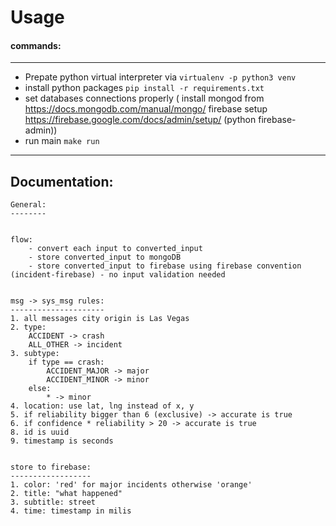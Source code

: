 # Usage

#### commands:

---
* Prepate python virtual interpreter via `virtualenv -p python3 venv`
* install python packages `pip install -r requirements.txt`
* set databases connections properly ( install mongod from https://docs.mongodb.com/manual/mongo/ firebase setup https://firebase.google.com/docs/admin/setup/ (python firebase-admin))
* run main `make run`
---

Documentation:
---
    General:
    --------
    
    
    flow:
        - convert each input to converted_input
        - store converted_input to mongoDB
        - store converted_input to firebase using firebase convention (incident-firebase) - no input validation needed    


    msg -> sys_msg rules:
    ---------------------
    1. all messages city origin is Las Vegas
    2. type: 
        ACCIDENT -> crash
        ALL_OTHER -> incident
    3. subtype:
        if type == crash:
            ACCIDENT_MAJOR -> major
            ACCIDENT_MINOR -> minor
        else:
            * -> minor
    4. location: use lat, lng instead of x, y
    5. if reliability bigger than 6 (exclusive) -> accurate is true
    6. if confidence * reliability > 20 -> accurate is true
    8. id is uuid
    9. timestamp is seconds


    store to firebase:
    ------------------
    1. color: 'red' for major incidents otherwise 'orange'
    2. title: "what happened"
    3. subtitle: street
    4. time: timestamp in milis
  